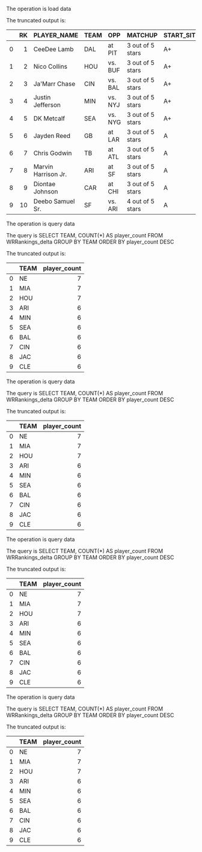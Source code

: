 The operation is load data

The truncated output is: 

|    |   RK | PLAYER_NAME         | TEAM   | OPP     | MATCHUP          | START_SIT   |   PROJ_FPTS |   id | Start_Sit_Recommendation   |
|---:|-----:|:--------------------|:-------|:--------|:-----------------|:------------|------------:|-----:|:---------------------------|
|  0 |    1 | CeeDee Lamb         | DAL    | at PIT  | 3 out of 5 stars | A+          |        19.1 |    0 | Must Start                 |
|  1 |    2 | Nico Collins        | HOU    | vs. BUF | 3 out of 5 stars | A+          |        17.7 |    1 | Must Start                 |
|  2 |    3 | Ja'Marr Chase       | CIN    | vs. BAL | 3 out of 5 stars | A+          |        17.4 |    2 | Must Start                 |
|  3 |    4 | Justin Jefferson    | MIN    | vs. NYJ | 3 out of 5 stars | A+          |        17.2 |    3 | Must Start                 |
|  4 |    5 | DK Metcalf          | SEA    | vs. NYG | 3 out of 5 stars | A+          |        16.8 |    4 | Must Start                 |
|  5 |    6 | Jayden Reed         | GB     | at LAR  | 3 out of 5 stars | A           |        16.1 |    5 | Consider Starting          |
|  6 |    7 | Chris Godwin        | TB     | at ATL  | 3 out of 5 stars | A           |        16   |    6 | Consider Starting          |
|  7 |    8 | Marvin Harrison Jr. | ARI    | at SF   | 3 out of 5 stars | A           |        15.7 |    7 | Consider Starting          |
|  8 |    9 | Diontae Johnson     | CAR    | at CHI  | 3 out of 5 stars | A           |        15.5 |    8 | Consider Starting          |
|  9 |   10 | Deebo Samuel Sr.    | SF     | vs. ARI | 4 out of 5 stars | A           |        15.5 |    9 | Consider Starting          |

The operation is query data

The query is 
        SELECT TEAM, COUNT(*) AS player_count 
        FROM WRRankings_delta 
        GROUP BY TEAM 
        ORDER BY player_count DESC
    

The truncated output is: 

|    | TEAM   |   player_count |
|---:|:-------|---------------:|
|  0 | NE     |              7 |
|  1 | MIA    |              7 |
|  2 | HOU    |              7 |
|  3 | ARI    |              6 |
|  4 | MIN    |              6 |
|  5 | SEA    |              6 |
|  6 | BAL    |              6 |
|  7 | CIN    |              6 |
|  8 | JAC    |              6 |
|  9 | CLE    |              6 |

The operation is query data

The query is 
        SELECT TEAM, COUNT(*) AS player_count 
        FROM WRRankings_delta 
        GROUP BY TEAM 
        ORDER BY player_count DESC
    

The truncated output is: 

|    | TEAM   |   player_count |
|---:|:-------|---------------:|
|  0 | NE     |              7 |
|  1 | MIA    |              7 |
|  2 | HOU    |              7 |
|  3 | ARI    |              6 |
|  4 | MIN    |              6 |
|  5 | SEA    |              6 |
|  6 | BAL    |              6 |
|  7 | CIN    |              6 |
|  8 | JAC    |              6 |
|  9 | CLE    |              6 |

The operation is query data

The query is 
        SELECT TEAM, COUNT(*) AS player_count 
        FROM WRRankings_delta 
        GROUP BY TEAM 
        ORDER BY player_count DESC
    

The truncated output is: 

|    | TEAM   |   player_count |
|---:|:-------|---------------:|
|  0 | NE     |              7 |
|  1 | MIA    |              7 |
|  2 | HOU    |              7 |
|  3 | ARI    |              6 |
|  4 | MIN    |              6 |
|  5 | SEA    |              6 |
|  6 | BAL    |              6 |
|  7 | CIN    |              6 |
|  8 | JAC    |              6 |
|  9 | CLE    |              6 |

The operation is query data

The query is 
        SELECT TEAM, COUNT(*) AS player_count 
        FROM WRRankings_delta 
        GROUP BY TEAM 
        ORDER BY player_count DESC
    

The truncated output is: 

|    | TEAM   |   player_count |
|---:|:-------|---------------:|
|  0 | NE     |              7 |
|  1 | MIA    |              7 |
|  2 | HOU    |              7 |
|  3 | ARI    |              6 |
|  4 | MIN    |              6 |
|  5 | SEA    |              6 |
|  6 | BAL    |              6 |
|  7 | CIN    |              6 |
|  8 | JAC    |              6 |
|  9 | CLE    |              6 |

